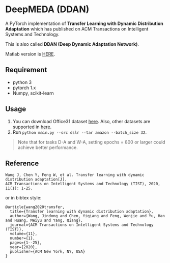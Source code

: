 # DeepMEDA (DDAN)

A PyTorch implementation of **Transfer Learning with Dynamic Distribution Adaptation** which has published on ACM Transactions on Intelligent Systems and Technology.

This is also called **DDAN (Deep Dynamic Adaptation Network)**.

Matlab version is [HERE](https://github.com/jindongwang/transferlearning/tree/master/code/traditional/MEDA/matlab).

## Requirement

* python 3
* pytorch 1.x
* Numpy, scikit-learn

## Usage

1. You can download Office31 dataset [here](https://pan.baidu.com/s/1o8igXT4#list/path=%2F). Also, other datasets are supported in [here](https://github.com/jindongwang/transferlearning/tree/master/data).
2. Run `python main.py --src dslr --tar amazon --batch_size 32`.

> Note that for tasks D-A and W-A, setting epochs = 800 or larger could achieve better performance.

## Reference

```
Wang J, Chen Y, Feng W, et al. Transfer learning with dynamic distribution adaptation[J]. 
ACM Transactions on Intelligent Systems and Technology (TIST), 2020, 11(1): 1-25.
```

or in bibtex style:

```
@article{wang2020transfer,
  title={Transfer learning with dynamic distribution adaptation},
  author={Wang, Jindong and Chen, Yiqiang and Feng, Wenjie and Yu, Han and Huang, Meiyu and Yang, Qiang},
  journal={ACM Transactions on Intelligent Systems and Technology (TIST)},
  volume={11},
  number={1},
  pages={1--25},
  year={2020},
  publisher={ACM New York, NY, USA}
}
```